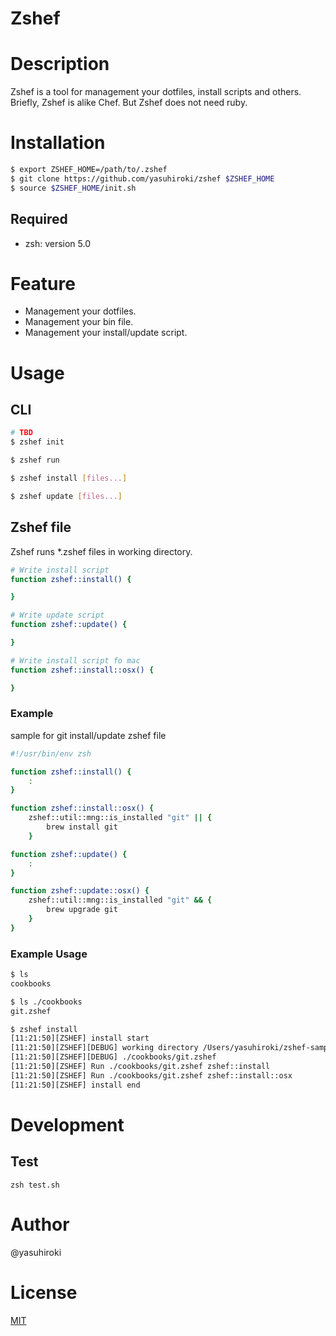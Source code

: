 # Zshef

# Description

Zshef is a tool for management your dotfiles, install scripts and others.  
Briefly, Zshef is alike Chef.  But Zshef does not need ruby.

# Installation

```sh
$ export ZSHEF_HOME=/path/to/.zshef
$ git clone https://github.com/yasuhiroki/zshef $ZSHEF_HOME
$ source $ZSHEF_HOME/init.sh
```

## Required

- zsh: version 5.0

# Feature

- Management your dotfiles.
- Management your bin file.
- Management your install/update script.

# Usage

## CLI

```sh
# TBD
$ zshef init
```

```sh
$ zshef run
```

```sh
$ zshef install [files...]
```

```sh
$ zshef update [files...]
```

## Zshef file

Zshef runs \*.zshef files in working directory.

```sh
# Write install script
function zshef::install() {

}
```

```sh
# Write update script
function zshef::update() {

}
```

```sh
# Write install script fo mac
function zshef::install::osx() {

}
```

### Example

sample for git install/update zshef file

```sh
#!/usr/bin/env zsh

function zshef::install() {
    :
}

function zshef::install::osx() {
    zshef::util::mng::is_installed "git" || {
        brew install git
    }

function zshef::update() {
    :
}

function zshef::update::osx() {
    zshef::util::mng::is_installed "git" && {
        brew upgrade git
    }
}
```

### Example Usage

```sh
$ ls
cookbooks

$ ls ./cookbooks
git.zshef

$ zshef install
[11:21:50][ZSHEF] install start
[11:21:50][ZSHEF][DEBUG] working directory /Users/yasuhiroki/zshef-sample/
[11:21:50][ZSHEF][DEBUG] ./cookbooks/git.zshef
[11:21:50][ZSHEF] Run ./cookbooks/git.zshef zshef::install
[11:21:50][ZSHEF] Run ./cookbooks/git.zshef zshef::install::osx
[11:21:50][ZSHEF] install end
```

# Development

## Test

`zsh test.sh`

# Author

@yasuhiroki

# License

[MIT](./LICENSE.md)
